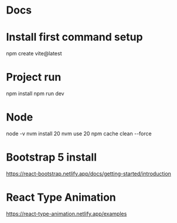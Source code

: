 # Docs

# Install first command setup
npm create vite@latest

# Project run 
npm install
npm run dev

# Node
node -v
nvm install 20
nvm use 20
npm cache clean --force

# Bootstrap 5 install
https://react-bootstrap.netlify.app/docs/getting-started/introduction



# React Type Animation
https://react-type-animation.netlify.app/examples